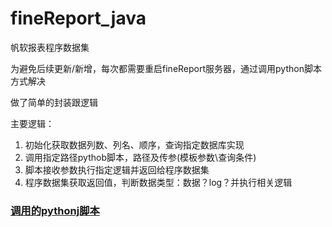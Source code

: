 # fineReport_java
帆软报表程序数据集

为避免后续更新/新增，每次都需要重启fineReport服务器，通过调用python脚本方式解决 

做了简单的封装跟逻辑

主要逻辑：

1. 初始化获取数据列数、列名、顺序，查询指定数据库实现
2. 调用指定路径pythob脚本，路径及传参(模板参数\查询条件)
3. 脚本接收参数执行指定逻辑并返回给程序数据集
4. 程序数据集获取返回值，判断数据类型：数据？log？并执行相关逻辑

### [调用的pythonj脚本](https://github.com/ZhenQiangWang/fineReport_python)

